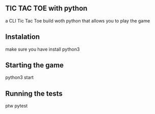 ## TIC TAC TOE with python

a CLI Tic Tac Toe build woth python that allows you to play the game 

## Instalation

make sure you have install python3

## Starting the game

python3 start

## Running the tests

ptw
pytest


